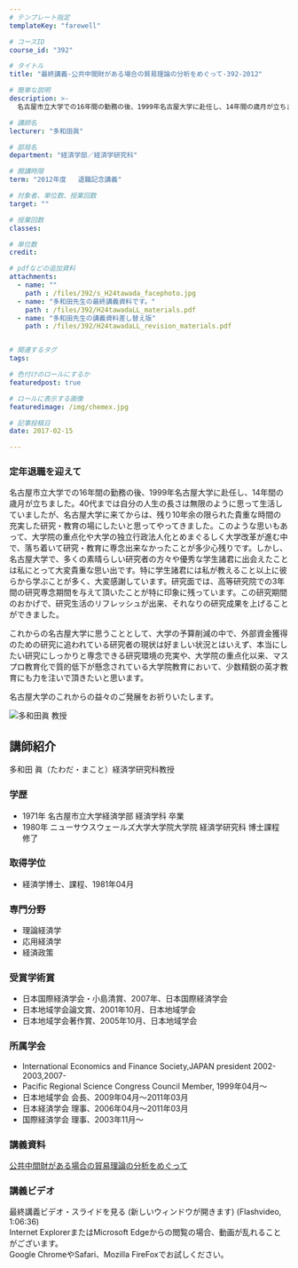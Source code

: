 ```yaml
---
# テンプレート指定
templateKey: "farewell"

# コースID
course_id: "392"

# タイトル
title: "最終講義-公共中間財がある場合の貿易理論の分析をめぐって-392-2012"

# 簡単な説明
description: >-
  名古屋市立大学での16年間の勤務の後、1999年名古屋大学に赴任し、14年間の歳月が立ちました。40代までは自分の人生の長さは無限のように思って生活していましたが、名古屋大学に来てからは、残り10...

# 講師名
lecturer: "多和田眞"

# 部局名
department: "経済学部／経済学研究科"

# 開講時限
term: "2012年度	退職記念講義"

# 対象者、単位数、授業回数
target: ""

# 授業回数
classes: 

# 単位数
credit: 

# pdfなどの追加資料
attachments: 
  - name: "" 
    path : /files/392/s_H24tawada_facephoto.jpg
  - name: "多和田先生の最終講義資料です。" 
    path : /files/392/H24tawadaLL_materials.pdf
  - name: "多和田先生の講義資料差し替え版" 
    path : /files/392/H24tawadaLL_revision_materials.pdf


# 関連するタグ
tags:

# 色付けのロールにするか
featuredpost: true

# ロールに表示する画像
featuredimage: /img/chemex.jpg

# 記事投稿日
date: 2017-02-15

---
```

### 定年退職を迎えて 

名古屋市立大学での16年間の勤務の後、1999年名古屋大学に赴任し、14年間の歳月が立ちました。40代までは自分の人生の長さは無限のように思って生活していましたが、名古屋大学に来てからは、残り10年余の限られた貴重な時間の充実した研究・教育の場にしたいと思ってやってきました。このような思いもあって、大学院の重点化や大学の独立行政法人化とめまぐるしく大学改革が進む中で、落ち着いて研究・教育に専念出来なかったことが多少心残りです。しかし、名古屋大学で、多くの素晴らしい研究者の方々や優秀な学生諸君に出会えたことは私にとって大変貴重な思い出です。特に学生諸君には私が教えること以上に彼らから学ぶことが多く、大変感謝しています。研究面では、高等研究院での3年間の研究専念期間を与えて頂いたことが特に印象に残っています。この研究期間のおかげで、研究生活のリフレッシュが出来、それなりの研究成果を上げることができました。 

これからの名古屋大学に思うこととして、大学の予算削減の中で、外部資金獲得のための研究に追われている研究者の現状は好ましい状況とはいえず、本当にしたい研究にしっかりと専念できる研究環境の充実や、大学院の重点化以来、マスプロ教育化で質的低下が懸念されている大学院教育において、少数精鋭の英才教育にも力を注いで頂きたいと思います。 

名古屋大学のこれからの益々のご発展をお祈りいたします。

![多和田眞 教授](/files/392/s_H24tawada_facephoto.jpg) 
## 講師紹介

多和田 眞（たわだ・まこと）経済学研究科教授 

### 学歴

  * 1971年 名古屋市立大学経済学部 経済学科 卒業
  * 1980年 ニューサウスウェールズ大学大学院大学院 経済学研究科 博士課程 修了

### 取得学位

  * 経済学博士、課程、1981年04月

### 専門分野

  * 理論経済学
  * 応用経済学
  * 経済政策

### 受賞学術賞

  * 日本国際経済学会・小島清賞、2007年、日本国際経済学会
  * 日本地域学会論文賞、2001年10月、日本地域学会
  * 日本地域学会著作賞、2005年10月、日本地域学会

### 所属学会

  * International Economics and Finance Society,JAPAN president 2002-2003,2007-
  * Pacific Regional Science Congress Council Member, 1999年04月〜
  * 日本地域学会 会長、2009年04月〜2011年03月
  * 日本経済学会 理事、2006年04月〜2011年03月
  * 国際経済学会 理事、2003年11月〜
### 講義資料


[公共中間財がある場合の貿易理論の分析をめぐって](/files/392/H24tawadaLL_revision_materials.pdf) 

### 講義ビデオ

最終講義ビデオ・スライドを見る (新しいウィンドウが開きます) (Flashvideo, 1:06:36)  
Internet ExplorerまたはMicrosoft Edgeからの閲覧の場合、動画が乱れることがございます。  
Google ChromeやSafari、Mozilla FireFoxでお試しください。